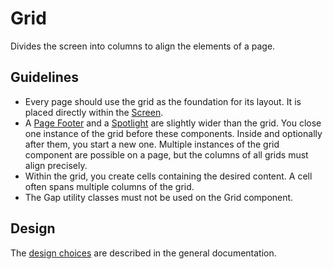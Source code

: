 <!-- @license CC0-1.0 -->

# Grid

Divides the screen into columns to align the elements of a page.

## Guidelines

- Every page should use the grid as the foundation for its layout.
  It is placed directly within the [Screen](/docs/components-layout-screen--docs).
- A [Page Footer](/docs/components-containers-page-footer--docs) and a [Spotlight](/docs/components-containers-spotlight--docs) are slightly wider than the grid.
  You close one instance of the grid before these components.
  Inside and optionally after them, you start a new one.
  Multiple instances of the grid component are possible on a page, but the columns of all grids must align precisely.
- Within the grid, you create cells containing the desired content.
  A cell often spans multiple columns of the grid.
- The Gap utility classes must not be used on the Grid component.

## Design

The [design choices](/docs/brand-design-tokens-grid--docs) are described in the general documentation.
